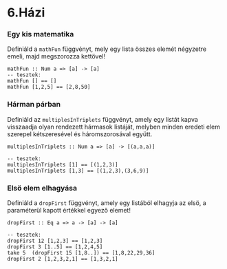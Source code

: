6.Házi
======

### Egy kis matematika

Definiáld a `mathFun` függvényt, mely egy lista összes elemét négyzetre emeli, majd megszorozza kettövel!

    mathFun :: Num a => [a] -> [a]
    -- tesztek:
    mathFun [] == []
    mathFun [1,2,5] == [2,8,50]
    
    

### Hárman párban

Definiáld az `multiplesInTriplets` függvényt, amely egy listát kapva visszaadja olyan rendezett hármasok listáját, melyben minden eredeti elem szerepel kétszeresével és háromszorosával együtt.

    multiplesInTriplets :: Num a => [a] -> [(a,a,a)]
    
    -- tesztek:
    multiplesInTriplets [1] == [(1,2,3)]
    multiplesInTriplets [1,3] == [(1,2,3),(3,6,9)]
    

### Elsö elem elhagyása

Definiáld a `dropFirst` függvényt, amely egy listából elhagyja az elsö, a paraméterül kapott értékkel egyező elemet!

    dropFirst :: Eq a => a -> [a] -> [a]
    
    -- tesztek:
    dropFirst 12 [1,2,3] == [1,2,3]
    dropFirst 3 [1..5] == [1,2,4,5]
    take 5  (dropFirst 15 [1,8..]) == [1,8,22,29,36]
    dropFirst 2 [1,2,3,2,1] == [1,3,2,1]